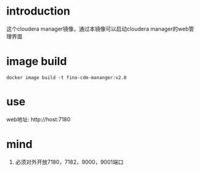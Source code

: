# introduction
这个cloudera manager镜像，通过本镜像可以启动cloudera manager的web管理界面

# image build
```shell
docker image build -t fino-cdm-mananger:v2.0
```

# use
web地址: http://host:7180

# mind
1. 必须对外开放7180，7182，9000，9001端口

